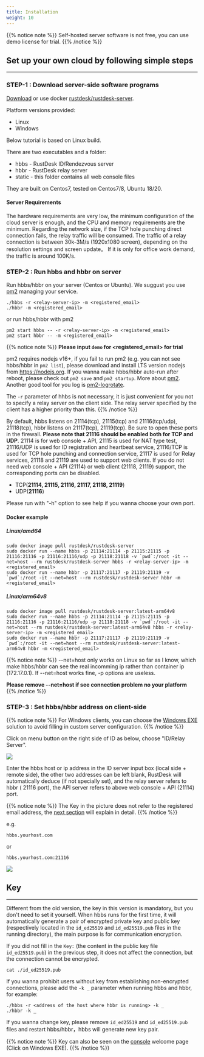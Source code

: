```yaml
---
title: Installation 
weight: 10
---
```


{{% notice note %}}
Self-hosted server software is not free, you can use demo license for trial.
{{% /notice %}}

## Set up your own cloud by following simple steps
-----------

### STEP-1 : Download server-side software programs

[Download](https://github.com/rustdesk/rustdesk-server/) or use docker [rustdesk/rustdesk-server](https://hub.docker.com/r/rustdesk/rustdesk-server/tags).

<!-- **Note:** You need [buy license](https://rustdesk.com/server/) When using this software -->

Platform versions provided:
  - Linux
  - Windows

Below tutorial is based on Linux build.

There are two executables and a folder:
   - hbbs - RustDesk ID/Rendezvous server
   - hbbr - RustDesk relay server
   - static - this folder contains all web console files

They are built on Centos7, tested on Centos7/8, Ubuntu 18/20.

#### Server Requirements
The hardware requirements are very low, the minimum configuration of the cloud server is enough, and the CPU and memory requirements are the minimum. Regarding the network size, if the TCP hole punching direct connection fails, the relay traffic will be consumed. The traffic of a relay connection is between 30k-3M/s (1920x1080 screen), depending on the resolution settings and screen update。 If it is only for office work demand, the traffic is around 100K/s.


### STEP-2 : Run hbbs and hbbr on server

Run hbbs/hbbr on your server (Centos or Ubuntu). We suggust you use [pm2](https://pm2.keymetrics.io/) managing your service.

```
./hbbs -r <relay-server-ip> -m <registered_email>
./hbbr -m <registered_email>
```

or run hbbs/hbbr with pm2

```
pm2 start hbbs -- -r <relay-server-ip> -m <registered_email>
pm2 start hbbr -- -m <registered_email>
```

<a name="demo"></a>
{{% notice note %}}
**Please input `demo` for <registered_email> for trial**

pm2 requires nodejs v16+, if you fail to run pm2 (e.g. you can not see hbbs/hbbr in `pm2 list`), please download and install LTS version nodejs from https://nodejs.org. If you wanna make hbbs/hbbr auto-run after reboot, please check out `pm2 save` and `pm2 startup`. More about [pm2](https://pm2.keymetrics.io/docs/usage/quick-start/). Another good tool for you log is [pm2-logrotate](https://github.com/keymetrics/pm2-logrotate).

The `-r` parameter of hhbs is not necessary, it is just convenient for you not to specify a relay server on the client side. The relay server specified by the client has a higher priority than this.
{{% /notice %}}

By default, hbbs listens on 21114(tcp), 21115(tcp) and 21116(tcp/udp), 21118(tcp), hbbr listens on 21117(tcp), 21119(tcp). Be sure to open these ports in the firewall. **Please note that 21116 should be enabled both for TCP and UDP**. 21114 is for web console + API, 21115 is used for NAT type test, 21116/UDP is used for ID registration and heartbeat service, 21116/TCP is used for TCP hole punching and connection service, 21117 is used for Relay services, 21118 and 21119 are used to support web clients. If you do not need web console + API (21114) or web client (21118, 21119) support, the corresponding ports can be disabled.

- TCP(**21114, 21115, 21116, 21117, 21118, 21119**)
- UDP(**21116**)

Please run with "-h" option to see help if you wanna choose your own port.

#### Docker example

##### Linux/amd64
```
sudo docker image pull rustdesk/rustdesk-server
sudo docker run --name hbbs -p 21114:21114 -p 21115:21115 -p 21116:21116 -p 21116:21116/udp -p 21118:21118 -v `pwd`:/root -it --net=host --rm rustdesk/rustdesk-server hbbs -r <relay-server-ip> -m <registered_email>
sudo docker run --name hbbr -p 21117:21117 -p 21119:21119 -v `pwd`:/root -it --net=host --rm rustdesk/rustdesk-server hbbr -m <registered_email>
```

##### Linux/arm64v8
```
sudo docker image pull rustdesk/rustdesk-server:latest-arm64v8
sudo docker run --name hbbs -p 21114:21114 -p 21115:21115 -p 21116:21116 -p 21116:21116/udp -p 21118:21118 -v `pwd`:/root -it --net=host --rm rustdesk/rustdesk-server:latest-arm64v8 hbbs -r <relay-server-ip> -m <registered_email>
sudo docker run --name hbbr -p 21117:21117 -p 21119:21119 -v `pwd`:/root -it --net=host --rm rustdesk/rustdesk-server:latest-arm64v8 hbbr -m <registered_email>
```

<a name="net-host"></a>

{{% notice note %}}
--net=host only works on Linux so far as I know, which make hbbs/hbbr can see the real incomming ip rather than container ip (172.17.0.1).
If --net=host works fine, -p options are useless.

**Please remove --net=host if see connection problem no your platform**
{{% /notice %}}


### STEP-3 : Set hbbs/hbbr address on client-side

{{% notice note %}}
For Windows clients, you can choose the [Windows EXE](/docs/en/self-host/console/#windows-exe) solution to avoid filling in custom server configuration.
{{% /notice %}}

Click on menu button on the right side of ID as below, choose "ID/Relay Server".

![](/docs/en/self-host/install/images/server-set-menu.png)

Enter the hbbs host or ip address in the ID server input box (local side + remote side), the other two addresses can be left blank, RustDesk will automatically deduce (if not specially set), and the relay server refers to hbbr ( 21116 port), the API server refers to above web console + API (21114) port.

{{% notice note %}}
The Key in the picture does not refer to the registered email address, the [next section](#key) will explain in detail.
{{% /notice %}}

e.g.

```
hbbs.yourhost.com
```

or

```
hbbs.yourhost.com:21116
```

![](/docs/en/self-host/install/images/server-set-window.png)

## Key
-----------
Different from the old version, the key in this version is mandatory, but you don't need to set it yourself. When hbbs runs for the first time, it will automatically generate a pair of encrypted private key and public key (respectively located in the `id_ed25519` and `id_ed25519.pub` files in the running directory), the main purpose is for communication encryption.

If you did not fill in the `Key:` (the content in the public key file `id_ed25519.pub`) in the previous step, it does not affect the connection, but the connection cannot be encrypted. 

````
cat ./id_ed25519.pub
````

If you wanna prohibit users without key from establishing non-encrypted connections, please add the `-k _` parameter when running hbbs and hbbr, for example:
````
./hbbs -r <address of the host where hbbr is running> -k _
./hbbr -k _
````

If you wanna change key, please remove `id_ed25519` and `id_ed25519.pub` files and restart hbbs/hbbr，hbbs will generate new key pair.

{{% notice note %}}
Key can also be seen on the [console](/docs/en/self-host/console/#console-home) welcome page (Click on Windows EXE).
{{% /notice %}}
